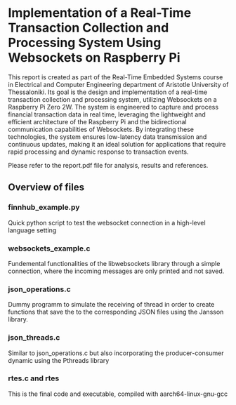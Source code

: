 # Implementation of a Real-Time Transaction Collection and Processing System Using Websockets on Raspberry Pi

This report is created as part of the Real-Time Embedded Systems course in Electrical and Computer Engineering department of Aristotle University of Thessaloniki. Its goal is the design and implementation of a real-time transaction collection and processing system, utilizing Websockets on a Raspberry Pi Zero 2W. The system is engineered to capture and process financial transaction data in real time, leveraging the lightweight and efficient architecture of the Raspberry Pi and the bidirectional communication capabilities of Websockets. By integrating these technologies, the system ensures low-latency data transmission and continuous updates, making it an ideal solution for applications that require rapid processing and dynamic response to transaction events.

Please refer to the report.pdf file for analysis, results and references.

## Overview of files
### finnhub_example.py
Quick python script to test the websocket connection in a high-level language setting

### websockets_example.c
Fundemental functionalities of the libwebsockets library through a simple connection, where the incoming messages are only printed and not saved.

### json_operations.c
Dummy programm to simulate the receiving of thread in order to create functions that save the to the corresponding JSON files using the Jansson library.

### json_threads.c
Similar to json_operations.c but also incorporating the producer-consumer dynamic using the Pthreads library

### rtes.c and rtes
This is the final code and executable, compiled with aarch64-linux-gnu-gcc

